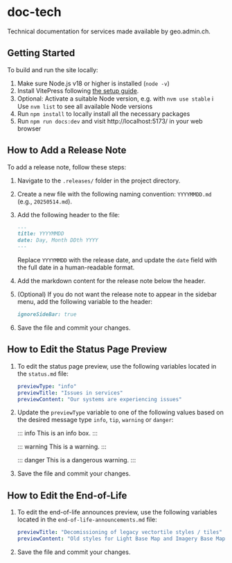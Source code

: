 # doc-tech

Technical documentation for services made available by geo.admin.ch.

## Getting Started

To build and run the site locally:

1. Make sure Node.js v18 or higher is installed (`node -v`)
2. Install VitePress following [the setup guide](https://vitepress.dev/guide/getting-started).
3. Optional: Activate a suitable Node version, e.g. with `nvm use stable`
   ℹ️ Use `nvm list` to see all available Node versions
4. Run `npm install` to locally install all the necessary packages
5. Run `npm run docs:dev` and visit http://localhost:5173/ in your web browser

## How to Add a Release Note

To add a release note, follow these steps:

1. Navigate to the `.releases/` folder in the project directory.
2. Create a new file with the following naming convention: `YYYYMMDD.md` (e.g., `20250514.md`).
3. Add the following header to the file:

   ```markdown
   ---
   title: YYYYMMDD
   date: Day, Month DDth YYYY
   ---
   ```

   Replace `YYYYMMDD` with the release date, and update the `date` field with the full date in a human-readable format.

4. Add the markdown content for the release note below the header.

5. (Optional) If you do not want the release note to appear in the sidebar menu, add the following variable to the header:

   ```markdown
   ignoreSideBar: true
   ```

6. Save the file and commit your changes.

## How to Edit the Status Page Preview

1. To edit the status page preview, use the following variables located in the `status.md` file:
   ```YAML
   previewType: "info"
   previewTitle: "Issues in services"
   previewContent: "Our systems are experiencing issues"
   ```
2. Update the `previewType` variable to one of the following values based on the desired message type `info`, `tip`, `warning` or `danger`:

   ::: info
   This is an info box.
   :::

   ::: warning
   This is a warning.
   :::

   ::: danger
   This is a dangerous warning.
   :::

3. Save the file and commit your changes.

## How to Edit the End-of-Life

1. To edit the end-of-life announces preview, use the following variables located in the `end-of-life-announcements.md` file:
   ```YAML
   previewTitle: "Decomissioning of legacy vectortile styles / tiles"
   previewContent: "Old styles for Light Base Map and Imagery Base Map no longer available from January 2025"
   ```
2. Save the file and commit your changes.
